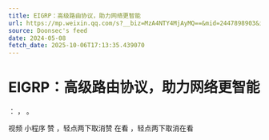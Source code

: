 ```yaml
---
title: EIGRP：高级路由协议，助力网络更智能
url: https://mp.weixin.qq.com/s?__biz=MzA4NTY4MjAyMQ==&mid=2447898903&idx=1&sn=50892c103e80d70bf445849d08c65c59
source: Doonsec's feed
date: 2024-05-08
fetch_date: 2025-10-06T17:13:35.439070
---
```


# EIGRP：高级路由协议，助力网络更智能

：
，
。

视频
小程序
赞
，轻点两下取消赞
在看
，轻点两下取消在看